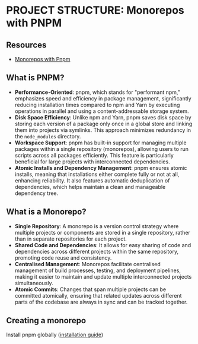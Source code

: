 # PROJECT STRUCTURE: Monorepos with PNPM

## Resources

- [Monorepos with Pnpm](https://levelup.video/tutorials/monorepos-with-pnpm)

## What is PNPM?

- **Performance-Oriented**: pnpm, which stands for "performant npm," emphasizes speed and efficiency in package management, significantly reducing installation times compared to npm and Yarn by executing operations in parallel and using a content-addressable storage system.
- **Disk Space Efficiency**: Unlike npm and Yarn, pnpm saves disk space by storing each version of a package only once in a global store and linking them into projects via symlinks. This approach minimizes redundancy in the `node_modules` directory.
- **Workspace Support**: pnpm has built-in support for managing multiple packages within a single repository (monorepos), allowing users to run scripts across all packages efficiently. This feature is particularly beneficial for large projects with interconnected dependencies.
- **Atomic Installs and Dependency Management**: pnpm ensures atomic installs, meaning that installations either complete fully or not at all, enhancing reliability. It also features automatic deduplication of dependencies, which helps maintain a clean and manageable dependency tree.

## What is a Monorepo?

- **Single Repository**: A monorepo is a version control strategy where multiple projects or components are stored in a single repository, rather than in separate repositories for each project.
- **Shared Code and Dependencies**: It allows for easy sharing of code and dependencies across different projects within the same repository, promoting code reuse and consistency.
- **Centralised Management**: Monorepos facilitate centralised management of build processes, testing, and deployment pipelines, making it easier to maintain and update multiple interconnected projects simultaneously.
- **Atomic Commits**: Changes that span multiple projects can be committed atomically, ensuring that related updates across different parts of the codebase are always in sync and can be tracked together.

## Creating a monorepo

Install pnpm globally ([installation guide](https://pnpm.io/installation))
